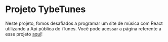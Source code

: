 # Projeto TybeTunes

Neste projeto, fomos desafiados a programar um site de música com React utilizando a Api pública do iTunes. Você pode acessar a página referente a esse projeto [aqui](https://danielacorroni.github.io/trybetunes-project/)!
